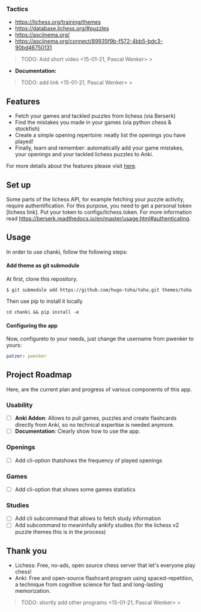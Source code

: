 
### Tactics
- https://lichess.org/training/themes
- https://database.lichess.org/#puzzles
- https://asciinema.org/
- https://asciinema.org/connect/89935f9b-f572-4bb5-bdc3-90bd46750131

> TODO: Add short video <15-01-21, Pascal Wenker> >
- **Documentation:** 
> TODO: add link <15-01-21, Pascal Wenker> >

## Features

- Fetch your games and tackled puzzles from lichess (via Berserk)
- Find the mistakes you made in your games (via python chess & stockfish)
- Create a simple opening repertoire: neatly list the openings you have played!
- Finally, learn and remember: automatically add your game mistakes, your openings and your tackled lichess puzzles to Anki.

For more details about the features please visit [here](www.google.de).


## Set up
Some parts of the lichess API, for example fetching your puzzle activity, require authentification. For this purpose, you need to get a personal token [lichess link].
Put your token to configs/lichess.token. For more information read https://berserk.readthedocs.io/en/master/usage.html#authenticating.

## Usage

In order to use chanki, follow the following steps:

#### Add theme as git submodule

At first, clone this repository.

```console
$ git submodule add https://github.com/hugo-toha/toha.git themes/toha
```
Then use pip to install it locally
```
cd chanki && pip install -e 
```

#### Configuring the app
Now, configureto to your needs, just change the username from pwenker to yours:
```yaml
patzer: pwenker
```


## Project Roadmap

Here, are the current plan and progress of various components of this app.

### Usability
- [ ] **Anki Addon**:  Allows to pull games, puzzles and create flashcards directly from Anki, so no technical expertise is needed anymore.
- [ ] **Documentation**: Clearly show how to use the app.

### Openings
- [ ] Add cli-option thatshows the frequency of played openings 

### Games
- [ ] Add cli-option that shows some games statistics

### Studies
- [ ] Add cli subcommand that allows to fetch study information
- [ ] Add subcommand to meaninfully ankify studies (for the lichess v2 puzzle themes this is in the
  process)

## Thank you

- Lichess: Free, no-ads, open source chess server that let's everyone play chess!
- Anki: Free and open-source flashcard program using spaced-repetition, a technique from
  cognitive science for fast and long-lasting memorization.

> TODO: shortly add other programs <15-01-21, Pascal Wenker> >
